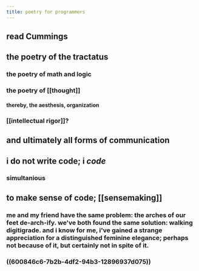 ```yaml
---
title: poetry for programmers
---
```


## read Cummings
## the poetry of the tractatus
### the poetry of math and logic
### the poetry of [[thought]]
#### thereby, the aesthesis, organization
### [[intellectual rigor]]?
## and ultimately all forms of communication
## i do not write code; i *code*
### simultanious
## to make sense of code; [[sensemaking]]
### me and my friend have the same problem: the arches of our feet de-arch-ify. we've both found the same solution: walking digitigrade. and i know for me, i've gained a strange appreciation for a distinguished feminine elegance; perhaps not because of it, but certainly not in spite of it.
### ((600846c6-7b2b-4df2-94b3-12896937d075))
